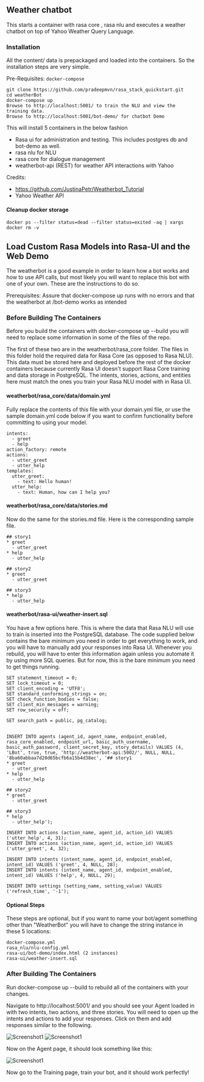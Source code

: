 ## Weather chatbot

This starts a container with rasa core , rasa nlu and executes a weather chatbot on top of Yahoo Weather Query Language.

### Installation
All the content/ data is prepackaged and loaded into the containers. So the installation steps are very simple.

Pre-Requisites: ```docker-compose```

```
git clone https://github.com/pradeepmvn/rasa_stack_quickstart.git
cd weatherBot
docker-compose up
Browse to http://localhost:5001/ to train the NLU and view the training data.
Browse to http://localhost:5001/bot-demo/ for chatbot Demo
```


This will install 5 containers in the below fashion
- Rasa ui for administration and testing. This includes postgres db and bot-demo as well.
- rasa nlu for NLU
- rasa core for dialogue management
- weatherbot-api (REST) for weather API interactions with Yahoo


Credits:

- https://github.com/JustinaPetr/Weatherbot_Tutorial
- Yahoo Weather API

#### Cleanup docker storage

```
docker ps --filter status=dead --filter status=exited -aq | xargs docker rm -v
```

## Load Custom Rasa Models into Rasa-UI and the Web Demo

The weatherbot is a good example in order to learn how a bot works and how to use API calls, but most likely you will want to replace this bot with one of your own. These are the instructions to do so.

Prerequisites: Assure that docker-compose up runs with no errors and that the weatherbot at /bot-demo works as intended

### Before Building The Containers

Before you build the containers with docker-compose up --build you will need to replace some information in some of the files of the repo.

The first of these two are in the weatherbot/rasa_core folder. The files in this folder hold the required data for Rasa Core (as opposed to Rasa NLU). This data must be stored here and deployed before the rest of the docker containers because currently Rasa UI doesn't support Rasa Core training and data storage in PostgreSQL. The intents, stories, actions, and entities here must match the ones you train your Rasa NLU model with in Rasa UI.


#### weatherbot/rasa_core/data/domain.yml

Fully replace the contents of this file with your domain.yml file, or use the sample domain.yml code below if you want to confirm functionality before committing to using your model.

```
intents:
  - greet
  - help
action_factory: remote
actions:
  - utter_greet
  - utter_help
templates:
  utter_greet:
    - text: Hello human!
  utter_help:
    - text: Human, how can I help you?
```

#### weatherbot/rasa_core/data/stories.md

Now do the same for the stories.md file. Here is the corresponding sample file.

```
## story1
* greet
  - utter_greet
* help
  - utter_help

## story2
* greet
  - utter_greet

## story3
* help
  - utter_help
```

#### weatherbot/rasa-ui/weather-insert.sql

You have a few options here. This is where the data that Rasa NLU will use to train is inserted into the PostgreSQL database. The code supplied below contains the bare minimum you need in order to get everything to work, and you will have to manually add your responses into Rasa UI. Whenever you rebuild, you will have to enter this information again unless you automate it by using more SQL queries. But for now, this is the bare minimum you need to get things running.

```
SET statement_timeout = 0;
SET lock_timeout = 0;
SET client_encoding = 'UTF8';
SET standard_conforming_strings = on;
SET check_function_bodies = false;
SET client_min_messages = warning;
SET row_security = off;

SET search_path = public, pg_catalog;


INSERT INTO agents (agent_id, agent_name, endpoint_enabled, rasa_core_enabled, endpoint_url, basic_auth_username, basic_auth_password, client_secret_key, story_details) VALUES (4, 'LBot', true, true, 'http://weatherbot-api:5002/', NULL, NULL, '8ba60abbaa7d20d65bcfb6a15b4d38ec', '## story1
* greet
  - utter_greet
* help
  - utter_help

## story2
* greet
  - utter_greet

## story3
* help
  - utter_help');

INSERT INTO actions (action_name, agent_id, action_id) VALUES ('utter_help', 4, 31);
INSERT INTO actions (action_name, agent_id, action_id) VALUES ('utter_greet', 4, 32);

INSERT INTO intents (intent_name, agent_id, endpoint_enabled, intent_id) VALUES ('greet', 4, NULL, 28);
INSERT INTO intents (intent_name, agent_id, endpoint_enabled, intent_id) VALUES ('help', 4, NULL, 29);

INSERT INTO settings (setting_name, setting_value) VALUES ('refresh_time', '-1');

```

#### Optional Steps

These steps are optional, but if you want to name your bot/agent something other than "WeatherBot" you will have to change the string instance in these 5 locations:

```
docker-compose.yml
rasa_nlu/nlu-config.yml
rasa-ui/bot-demo/index.html (2 instances)
rasa-ui/weather-insert.sql
```


### After Building The Containers

Run docker-compose up --build to rebuild all of the containers with your changes.

Navigate to http://localhost:5001/ and you should see your Agent loaded in with two intents, two actions, and three stories. You will need to open up the intents and actions to add your responses. Click on them and add responses similar to the following.

![Screenshot1](https://i.imgur.com/M6kBlhz.png)
![Screenshot1](https://i.imgur.com/NflbDOE.png)

Now on the Agent page, it should look something like this:

![Screenshot1](https://i.imgur.com/sxVbImN.png)

Now go to the Training page, train your bot, and it should work perfectly!
